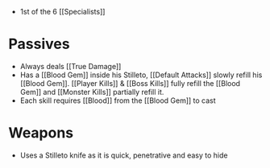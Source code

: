 - 1st of the 6 [[Specialists]]

# Passives
- Always deals [[True Damage]]
- Has a [[Blood Gem]] inside his Stilleto, [[Default Attacks]] slowly refill his [[Blood Gem]]. [[Player Kills]] & [[Boss Kills]] fully refill the [[Blood Gem]] and [[Monster Kills]] partially refill it.
- Each skill requires [[Blood]] from the [[Blood Gem]] to cast

# Weapons
- Uses a Stilleto knife as it is quick, penetrative and easy to hide